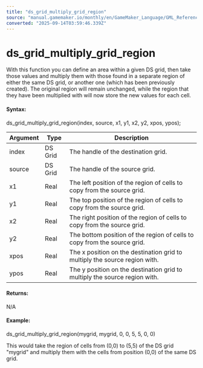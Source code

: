 ```yaml
---
title: "ds_grid_multiply_grid_region"
source: "manual.gamemaker.io/monthly/en/GameMaker_Language/GML_Reference/Data_Structures/DS_Grids/ds_grid_multiply_grid_region.htm"
converted: "2025-09-14T03:59:46.339Z"
---
```


# ds\_grid\_multiply\_grid\_region

With this function you can define an area within a given DS grid, then take those values and multiply them with those found in a separate region of either the same DS grid, or another one (which has been previously created). The original region will remain unchanged, while the region that they have been multiplied with will now store the new values for each cell.

#### Syntax:

ds\_grid\_multiply\_grid\_region(index, source, x1, y1, x2, y2, xpos, ypos);

| Argument | Type | Description |
| --- | --- | --- |
| index | DS Grid | The handle of the destination grid. |
| source | DS Grid | The handle of the source grid. |
| x1 | Real | The left position of the region of cells to copy from the source grid. |
| y1 | Real | The top position of the region of cells to copy from the source grid. |
| x2 | Real | The right position of the region of cells to copy from the source grid. |
| y2 | Real | The bottom position of the region of cells to copy from the source grid. |
| xpos | Real | The x position on the destination grid to multiply the source region with. |
| ypos | Real | The y position on the destination grid to multiply the source region with. |

#### Returns:

N/A

#### Example:

ds\_grid\_multiply\_grid\_region(mygrid, mygrid, 0, 0, 5, 5, 0, 0)

This would take the region of cells from (0,0) to (5,5) of the DS grid "mygrid" and multiply them with the cells from position (0,0) of the same DS grid.